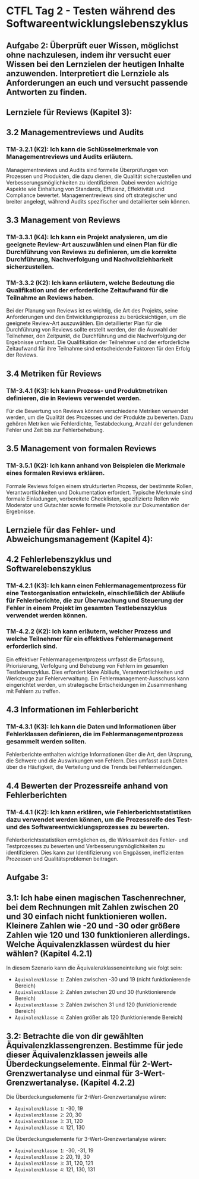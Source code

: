 # CTFL Tag 2 - Testen während des Softwareentwicklungslebenszyklus

## Aufgabe 2: Überprüft euer Wissen, möglichst ohne nachzulesen, indem ihr versucht euer Wissen bei den Lernzielen der heutigen Inhalte anzuwenden. Interpretiert die Lernziele als Anforderungen an euch und versucht passende Antworten zu finden.

## Lernziele für Reviews (Kapitel 3):

## 3.2 Managementreviews und Audits

### TM-3.2.1 (K2): Ich kann die Schlüsselmerkmale von Managementreviews und Audits erläutern.

Managementreviews und Audits sind formelle Überprüfungen von Prozessen und Produkten, die dazu dienen, die Qualität sicherzustellen und Verbesserungsmöglichkeiten zu identifizieren. Dabei werden wichtige Aspekte wie Einhaltung von Standards, Effizienz, Effektivität und Compliance bewertet. Managementreviews sind oft strategischer und breiter angelegt, während Audits spezifischer und detaillierter sein können.

## 3.3 Management von Reviews

### TM-3.3.1 (K4): Ich kann ein Projekt analysieren, um die geeignete Review-Art auszuwählen und einen Plan für die Durchführung von Reviews zu definieren, um die korrekte Durchführung, Nachverfolgung und Nachvollziehbarkeit sicherzustellen.

### TM-3.3.2 (K2): Ich kann erläutern, welche Bedeutung die Qualifikation und der erforderliche Zeitaufwand für die Teilnahme an Reviews haben.

Bei der Planung von Reviews ist es wichtig, die Art des Projekts, seine Anforderungen und den Entwicklungsprozess zu berücksichtigen, um die geeignete Review-Art auszuwählen. Ein detaillierter Plan für die Durchführung von Reviews sollte erstellt werden, der die Auswahl der Teilnehmer, den Zeitpunkt, die Durchführung und die Nachverfolgung der Ergebnisse umfasst. Die Qualifikation der Teilnehmer und der erforderliche Zeitaufwand für ihre Teilnahme sind entscheidende Faktoren für den Erfolg der Reviews.

## 3.4 Metriken für Reviews

### TM-3.4.1 (K3): Ich kann Prozess- und Produktmetriken definieren, die in Reviews verwendet werden.

Für die Bewertung von Reviews können verschiedene Metriken verwendet werden, um die Qualität des Prozesses und der Produkte zu bewerten. Dazu gehören Metriken wie Fehlerdichte, Testabdeckung, Anzahl der gefundenen Fehler und Zeit bis zur Fehlerbehebung.

## 3.5 Management von formalen Reviews

### TM-3.5.1 (K2): Ich kann anhand von Beispielen die Merkmale eines formalen Reviews erklären.

Formale Reviews folgen einem strukturierten Prozess, der bestimmte Rollen, Verantwortlichkeiten und Dokumentation erfordert. Typische Merkmale sind formale Einladungen, vorbereitete Checklisten, spezifizierte Rollen wie Moderator und Gutachter sowie formelle Protokolle zur Dokumentation der Ergebnisse.

## Lernziele für das Fehler- und Abweichungsmanagement (Kapitel 4):

## 4.2 Fehlerlebenszyklus und Softwarelebenszyklus

### TM-4.2.1 (K3): Ich kann einen Fehlermanagementprozess für eine Testorganisation entwickeln, einschließlich der Abläufe für Fehlerberichte, die zur Überwachung und Steuerung der Fehler in einem Projekt im gesamten Testlebenszyklus verwendet werden können.

### TM-4.2.2 (K2): Ich kann erläutern, welcher Prozess und welche Teilnehmer für ein effektives Fehlermanagement erforderlich sind.

Ein effektiver Fehlermanagementprozess umfasst die Erfassung, Priorisierung, Verfolgung und Behebung von Fehlern im gesamten Testlebenszyklus. Dies erfordert klare Abläufe, Verantwortlichkeiten und Werkzeuge zur Fehlerverwaltung. Ein Fehlermanagement-Ausschuss kann eingerichtet werden, um strategische Entscheidungen im Zusammenhang mit Fehlern zu treffen.

## 4.3 Informationen im Fehlerbericht

### TM-4.3.1 (K3): Ich kann die Daten und Informationen über Fehlerklassen definieren, die im Fehlermanagementprozess gesammelt werden sollten.

Fehlerberichte enthalten wichtige Informationen über die Art, den Ursprung, die Schwere und die Auswirkungen von Fehlern. Dies umfasst auch Daten über die Häufigkeit, die Verteilung und die Trends bei Fehlermeldungen.

## 4.4 Bewerten der Prozessreife anhand von Fehlerberichten

### TM-4.4.1 (K2): Ich kann erklären, wie Fehlerberichtsstatistiken dazu verwendet werden können, um die Prozessreife des Test- und des Softwareentwicklungsprozesses zu bewerten.

Fehlerberichtsstatistiken ermöglichen es, die Wirksamkeit des Fehler- und Testprozesses zu bewerten und Verbesserungsmöglichkeiten zu identifizieren. Dies kann zur Identifizierung von Engpässen, ineffizienten Prozessen und Qualitätsproblemen beitragen.

## Aufgabe 3: 
## 3.1: Ich habe einen magischen Taschenrechner, bei dem Rechnungen mit Zahlen zwischen 20 und 30 einfach nicht funktionieren wollen. Kleinere Zahlen wie -20 und -30 oder größere Zahlen wie 120 und 130 funktionieren allerdings. Welche Äquivalenzklassen würdest du hier wählen? (Kapitel 4.2.1)

In diesem Szenario kann die Äquivalenzklasseneinteilung wie folgt sein:

- `Äquivalenzklasse 1`: Zahlen zwischen -30 und 19 (nicht funktionierende Bereich)
- `Äquivalenzklasse 2`: Zahlen zwischen 20 und 30 (funktionierende Bereich)
- `Äquivalenzklasse 3`: Zahlen zwischen 31 und 120 (funktionierende Bereich)
- `Äquivalenzklasse 4`: Zahlen größer als 120 (funktionierende Bereich)

## 3.2: Betrachte die von dir gewählten Äquivalenzklassengrenzen. Bestimme für jede dieser Äquivalenzklassen jeweils alle Überdeckungselemente. Einmal für 2-Wert-Grenzwertanalyse und einmal für 3-Wert-Grenzwertanalyse. (Kapitel 4.2.2)

Die Überdeckungselemente für 2-Wert-Grenzwertanalyse wären:

- `Äquivalenzklasse 1`: -30, 19
- `Äquivalenzklasse 2`: 20, 30
- `Äquivalenzklasse 3`: 31, 120
- `Äquivalenzklasse 4`: 121, 130

Die Überdeckungselemente für 3-Wert-Grenzwertanalyse wären:

- `Äquivalenzklasse 1`: -30, -31, 19
- `Äquivalenzklasse 2`: 20, 19, 30
- `Äquivalenzklasse 3`: 31, 120, 121
- `Äquivalenzklasse 4`: 121, 130, 131
